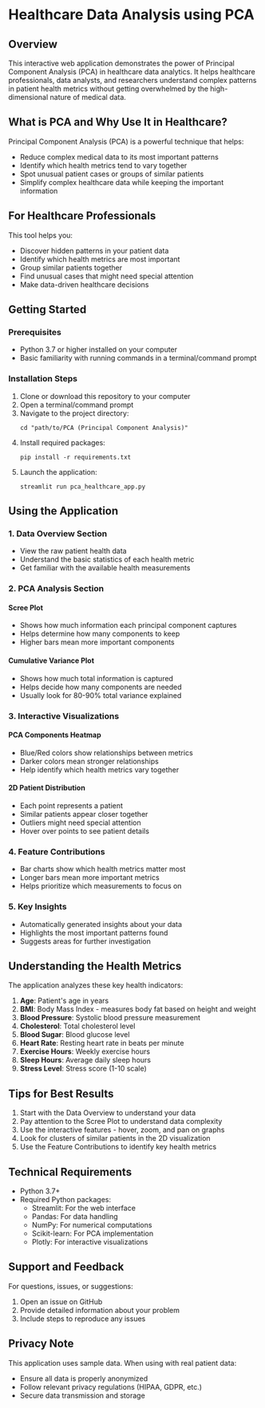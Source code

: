 # Healthcare Data Analysis using PCA

## Overview
This interactive web application demonstrates the power of Principal Component Analysis (PCA) in healthcare data analytics. It helps healthcare professionals, data analysts, and researchers understand complex patterns in patient health metrics without getting overwhelmed by the high-dimensional nature of medical data.

## What is PCA and Why Use It in Healthcare?
Principal Component Analysis (PCA) is a powerful technique that helps:
- Reduce complex medical data to its most important patterns
- Identify which health metrics tend to vary together
- Spot unusual patient cases or groups of similar patients
- Simplify complex healthcare data while keeping the important information

## For Healthcare Professionals
This tool helps you:
- Discover hidden patterns in your patient data
- Identify which health metrics are most important
- Group similar patients together
- Find unusual cases that might need special attention
- Make data-driven healthcare decisions

## Getting Started

### Prerequisites
- Python 3.7 or higher installed on your computer
- Basic familiarity with running commands in a terminal/command prompt

### Installation Steps
1. Clone or download this repository to your computer
2. Open a terminal/command prompt
3. Navigate to the project directory:
   ```
   cd "path/to/PCA (Principal Component Analysis)"
   ```
4. Install required packages:
   ```
   pip install -r requirements.txt
   ```
5. Launch the application:
   ```
   streamlit run pca_healthcare_app.py
   ```

## Using the Application

### 1. Data Overview Section
- View the raw patient health data
- Understand the basic statistics of each health metric
- Get familiar with the available health measurements

### 2. PCA Analysis Section
#### Scree Plot
- Shows how much information each principal component captures
- Helps determine how many components to keep
- Higher bars mean more important components

#### Cumulative Variance Plot
- Shows how much total information is captured
- Helps decide how many components are needed
- Usually look for 80-90% total variance explained

### 3. Interactive Visualizations
#### PCA Components Heatmap
- Blue/Red colors show relationships between metrics
- Darker colors mean stronger relationships
- Help identify which health metrics vary together

#### 2D Patient Distribution
- Each point represents a patient
- Similar patients appear closer together
- Outliers might need special attention
- Hover over points to see patient details

### 4. Feature Contributions
- Bar charts show which health metrics matter most
- Longer bars mean more important metrics
- Helps prioritize which measurements to focus on

### 5. Key Insights
- Automatically generated insights about your data
- Highlights the most important patterns found
- Suggests areas for further investigation

## Understanding the Health Metrics

The application analyzes these key health indicators:
1. **Age**: Patient's age in years
2. **BMI**: Body Mass Index - measures body fat based on height and weight
3. **Blood Pressure**: Systolic blood pressure measurement
4. **Cholesterol**: Total cholesterol level
5. **Blood Sugar**: Blood glucose level
6. **Heart Rate**: Resting heart rate in beats per minute
7. **Exercise Hours**: Weekly exercise hours
8. **Sleep Hours**: Average daily sleep hours
9. **Stress Level**: Stress score (1-10 scale)

## Tips for Best Results
1. Start with the Data Overview to understand your data
2. Pay attention to the Scree Plot to understand data complexity
3. Use the interactive features - hover, zoom, and pan on graphs
4. Look for clusters of similar patients in the 2D visualization
5. Use the Feature Contributions to identify key health metrics

## Technical Requirements
- Python 3.7+
- Required Python packages:
  - Streamlit: For the web interface
  - Pandas: For data handling
  - NumPy: For numerical computations
  - Scikit-learn: For PCA implementation
  - Plotly: For interactive visualizations

## Support and Feedback
For questions, issues, or suggestions:
1. Open an issue on GitHub
2. Provide detailed information about your problem
3. Include steps to reproduce any issues

## Privacy Note
This application uses sample data. When using with real patient data:
- Ensure all data is properly anonymized
- Follow relevant privacy regulations (HIPAA, GDPR, etc.)
- Secure data transmission and storage